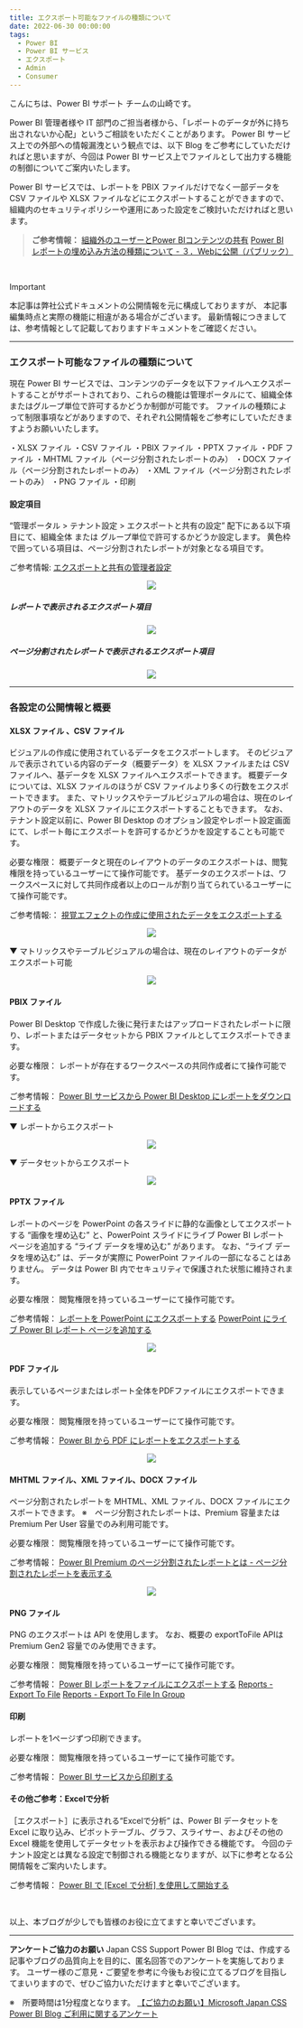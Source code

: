 ```yaml
---
title: エクスポート可能なファイルの種類について
date: 2022-06-30 00:00:00 
tags:
  - Power BI　　
  - Power BI サービス
  - エクスポート
  - Admin
  - Consumer
---
```


こんにちは、Power BI サポート チームの山崎です。

Power BI 管理者様や IT 部門のご担当者様から、「レポートのデータが外に持ち出されないか心配」というご相談をいただくことがあります。
Power BI サービス上での外部への情報漏洩という観点では、以下 Blog をご参考にしていただければと思いますが、今回は Power BI サービス上でファイルとして出力する機能の制御についてご案内いたします。  

<!-- more -->


Power BI サービスでは、レポートを PBIX ファイルだけでなく一部データを CSV ファイルや XLSX ファイルなどにエクスポートすることができますので、組織内のセキュリティポリシーや運用にあった設定をご検討いただければと思います。


> **ご参考情報：**
> [組織外のユーザーとPower BIコンテンツの共有](https://jpbap-sqlbi.github.io/blog/powerbi/aad_guestuser/)
> [Power BI レポートの埋め込み方法の種類について - ３．Webに公開（パブリック）](https://jpbap-sqlbi.github.io/blog/powerbi/pbi_embed/)

</br>

> [!IMPORTANT]
> 本記事は弊社公式ドキュメントの公開情報を元に構成しておりますが、
> 本記事編集時点と実際の機能に相違がある場合がございます。
> 最新情報につきましては、参考情報として記載しておりますドキュメントをご確認ください。

---

### エクスポート可能なファイルの種類について

現在 Power BI サービスでは、コンテンツのデータを以下ファイルへエクスポートすることがサポートされており、これらの機能は管理ポータルにて、組織全体またはグループ単位で許可するかどうか制御が可能です。
ファイルの種類によって制限事項などがありますので、それぞれ公開情報をご参考にしていただきますようお願いいたします。

・XLSX ファイル
・CSV ファイル
・PBIX ファイル
・PPTX ファイル
・PDF ファイル
・MHTML ファイル（ページ分割されたレポートのみ）
・DOCX ファイル（ページ分割されたレポートのみ）
・XML ファイル（ページ分割されたレポートのみ）
・PNG ファイル
・印刷

#### 設定項目
“管理ポータル > テナント設定 > エクスポートと共有の設定” 配下にある以下項目にて、組織全体 または グループ単位で許可するかどうか設定します。
黄色枠で囲っている項目は、ページ分割されたレポートが対象となる項目です。

ご参考情報:
[エクスポートと共有の管理者設定](https://learn.microsoft.com/ja-jp/power-bi/admin/service-admin-portal-export-sharing)

<div align="center">
<img src="1.png">
</div>


##### レポートで表示されるエクスポート項目

<div align="center">
<img src="1-1.png">
</div>

##### ページ分割されたレポートで表示されるエクスポート項目

<div align="center">
<img src="1-2.png">
</div>

---
### 各設定の公開情報と概要


#### XLSX ファイル 、CSV ファイル
ビジュアルの作成に使用されているデータをエクスポートします。
そのビジュアルで表示されている内容のデータ（概要データ）を XLSX ファイルまたは CSV ファイルへ、基データを XLSX ファイルへエクスポートできます。
概要データについては、XLSX ファイルのほうが CSV ファイルより多くの行数をエクスポートできます。
また、マトリックスやテーブルビジュアルの場合は、現在のレイアウトのデータを XLSX ファイルにエクスポートすることもできます。
なお、テナント設定以前に、Power BI Desktop のオプション設定やレポート設定画面にて、レポート毎にエクスポートを許可するかどうかを設定することも可能です。


必要な権限：
概要データと現在のレイアウトのデータのエクスポートは、閲覧権限を持っているユーザーにて操作可能です。
基データのエクスポートは、ワークスペースに対して共同作成者以上のロールが割り当てられているユーザーにて操作可能です。

ご参考情報:：
[視覚エフェクトの作成に使用されたデータをエクスポートする](https://learn.microsoft.com/ja-jp/power-bi/visuals/power-bi-visualization-export-data?tabs=dashboard)


<div align="center">
<img src="2-1.png">
</div> 

▼ マトリックスやテーブルビジュアルの場合は、現在のレイアウトのデータがエクスポート可能
<div align="center">
<img src="2-2.png">
</div> 

#### PBIX ファイル
Power BI Desktop で作成した後に発行またはアップロードされたレポートに限り、レポートまたはデータセットから PBIX ファイルとしてエクスポートできます。


必要な権限：
レポートが存在するワークスペースの共同作成者にて操作可能です。

ご参考情報：
[Power BI サービスから Power BI Desktop にレポートをダウンロードする](https://learn.microsoft.com/ja-jp/power-bi/create-reports/service-export-to-pbix)


▼ レポートからエクスポート
<div align="center">
<img src="3.png">
</div>


▼ データセットからエクスポート
<div align="center">
<img src="4.png">
</div>

#### PPTX ファイル
レポートのページを PowerPoint の各スライドに静的な画像としてエクスポートする “画像を埋め込む” と、PowerPoint スライドにライブ Power BI レポート ページを追加する “ライブ データを埋め込む” があります。
なお、“ライブ データを埋め込む” は、データが実際に PowerPoint ファイルの一部になることはありません。 データは Power BI 内でセキュリティで保護された状態に維持されます。


必要な権限：
閲覧権限を持っているユーザーにて操作可能です。

ご参考情報：
[レポートを PowerPoint にエクスポートする](https://learn.microsoft.com/ja-jp/power-bi/collaborate-share/end-user-powerpoint)
[PowerPoint にライブ Power BI レポート ページを追加する](https://learn.microsoft.com/ja-jp/power-bi/collaborate-share/service-power-bi-powerpoint-add-in-install?tabs=share)

<div align="center">
<img src="5.png">
</div>

#### PDF ファイル
表示しているページまたはレポート全体をPDFファイルにエクスポートできます。

必要な権限：
閲覧権限を持っているユーザーにて操作可能です。

ご参考情報：
[Power BI から PDF にレポートをエクスポートする](https://learn.microsoft.com/ja-jp/power-bi/consumer/end-user-pdf?tabs=powerbi-service)
<div align="center">
<img src="6.png">
</div>

#### MHTML ファイル、XML ファイル、DOCX ファイル
ページ分割されたレポートを MHTML、XML ファイル、DOCX ファイルにエクスポートできます。
※　ページ分割されたレポートは、Premium 容量または Premium Per User 容量でのみ利用可能です。

必要な権限：
閲覧権限を持っているユーザーにて操作可能です。

ご参考情報：
[Power BI Premium のページ分割されたレポートとは - ページ分割されたレポートを表示する](https://learn.microsoft.com/ja-jp/power-bi/paginated-reports/paginated-reports-report-builder-power-bi#view-your-paginated-report)
<div align="center">
<img src="7.png">
</div>

#### PNG ファイル
PNG のエクスポートは API を使用します。
なお、概要の exportToFile APIは Premium Gen2 容量でのみ使用できます。

必要な権限：
閲覧権限を持っているユーザーにて操作可能です。

ご参考情報：
[Power BI レポートをファイルにエクスポートする](https://learn.microsoft.com/ja-jp/power-bi/developer/embedded/export-to)
[Reports - Export To File](https://learn.microsoft.com/en-us/rest/api/power-bi/reports/export-to-file)
[Reports - Export To File In Group](https://learn.microsoft.com/en-us/rest/api/power-bi/reports/export-to-file-in-group)

#### 印刷
レポートを1ページずつ印刷できます。　　

必要な権限：
閲覧権限を持っているユーザーにて操作可能です。

ご参考情報：
[Power BI サービスから印刷する](https://learn.microsoft.com/ja-jp/power-bi/consumer/end-user-print)

#### その他ご参考：Excelで分析
［エクスポート］に表示される“Excelで分析” は、Power BI データセットを Excel に取り込み、ピボットテーブル、グラフ、スライサー、およびその他の Excel 機能を使用してデータセットを表示および操作できる機能です。
今回のテナント設定とは異なる設定で制御される機能となりますが、以下に参考となる公開情報をご案内いたします。

ご参考情報：
[Power BI で [Excel で分析] を使用して開始する](https://learn.microsoft.com/ja-jp/power-bi/collaborate-share/service-analyze-in-excel)

</br>

以上、本ブログが少しでも皆様のお役に立てますと幸いでございます。

---

**アンケートご協力のお願い**
Japan CSS Support Power BI Blog では、作成する記事やブログの品質向上を目的に、匿名回答でのアンケートを実施しております。
ユーザー様のご意見・ご要望を参考に今後もお役に立てるブログを目指してまいりますので、ぜひご協力いただけますと幸いでございます。 

※　所要時間は1分程度となります。
[【ご協力のお願い】Microsoft Japan CSS Power BI Blog ご利用に関するアンケート](https://jpbap-sqlbi.github.io/blog/powerbi/pbi_blogsurvey2022/)

